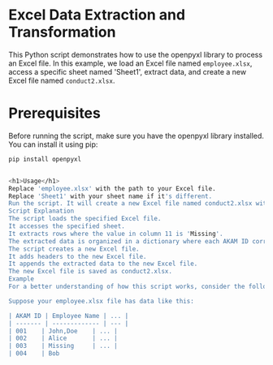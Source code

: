<h1> Excel Data Extraction and Transformation</h1>

This Python script demonstrates how to use the openpyxl library to process an Excel file. In this example, we load an Excel file named `employee.xlsx`, access a specific sheet named 'Sheet1', extract data, and create a new Excel file named `conduct2.xlsx`. 

<h1>Prerequisites</h1>

Before running the script, make sure you have the openpyxl library installed. You can install it using pip:

```bash
pip install openpyxl


<h1>Usage</h1>
Replace 'employee.xlsx' with the path to your Excel file.
Replace 'Sheet1' with your sheet name if it's different.
Run the script. It will create a new Excel file named conduct2.xlsx with extracted data.
Script Explanation
The script loads the specified Excel file.
It accesses the specified sheet.
It extracts rows where the value in column 11 is 'Missing'.
The extracted data is organized in a dictionary where each AKAM ID corresponds to a list of employee names.
The script creates a new Excel file.
It adds headers to the new Excel file.
It appends the extracted data to the new Excel file.
The new Excel file is saved as conduct2.xlsx.
Example
For a better understanding of how this script works, consider the following example:

Suppose your employee.xlsx file has data like this:

| AKAM ID | Employee Name | ... |
| ------- | ------------- | --- |
| 001    | John,Doe    | ... |
| 002    | Alice       | ... |
| 003    | Missing     | ... |
| 004    | Bob
